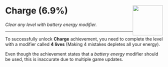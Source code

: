 # Charge (6.9%) <img style="float: right;" src="https://cdn.akamai.steamstatic.com/steamcommunity/public/images/apps/620980/59844fa38df9782abd4478db605cc50ccdcf9c07.jpg" width="96" height="96">

_Clear any level with battery energy modifier._

---

To successfully unlock **Charge** achievement, you need to complete the level with a modifier called **4 lives** (Making 4 mistakes depletes all your energy).

Even though the achievement states that a _battery energy_ modifier should be used, this is inaccurate due to multiple game updates.